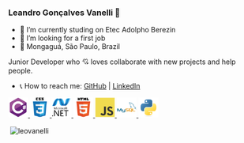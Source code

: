 ### Leandro Gonçalves Vanelli 👋

<!--
**LeoVanelli/LeoVanelli** is a ✨ _special_ ✨ repository because its `README.md` (this file) appears on your GitHub profile. -->

*  🌱 I’m currently studing on Etec Adolpho Berezin
*  🥇 I’m looking for a first job
*  📍  Mongaguá, São Paulo, Brazil

Junior Developer who 💘 loves collaborate with new projects and help people.

*  📞 How to reach me: 
[GitHub](https://github.com/LeoVanelli) | [LinkedIn](https://www.linkedin.com/in/leandro-vanelli/) 

<p align="left"> <a href="https://www.w3schools.com/cs/" target="_blank"> 
<img src="https://raw.githubusercontent.com/devicons/devicon/master/icons/csharp/csharp-original.svg" alt="csharp" width="40" height="40"/> </a> 
<a href="https://www.w3schools.com/css/" target="_blank"> 
<img src="https://raw.githubusercontent.com/devicons/devicon/master/icons/css3/css3-original-wordmark.svg" alt="css3" width="40" height="40"/> </a> 
<a href="https://dotnet.microsoft.com/" target="_blank"> <img src="https://raw.githubusercontent.com/devicons/devicon/master/icons/dot-net/dot-net-original-wordmark.svg" alt="dotnet" width="40" height="40"/> </a> <a href="https://www.w3.org/html/" target="_blank"> <img src="https://raw.githubusercontent.com/devicons/devicon/master/icons/html5/html5-original-wordmark.svg" alt="html5" width="40" height="40"/> </a> <a href="https://developer.mozilla.org/en-US/docs/Web/JavaScript" target="_blank"> <img src="https://raw.githubusercontent.com/devicons/devicon/master/icons/javascript/javascript-original.svg" alt="javascript" width="40" height="40"/> </a> <a href="https://www.mysql.com/" target="_blank"> <img src="https://raw.githubusercontent.com/devicons/devicon/master/icons/mysql/mysql-original-wordmark.svg" alt="mysql" width="40" height="40"/> </a> <a href="https://www.python.org" target="_blank"> <img src="https://raw.githubusercontent.com/devicons/devicon/master/icons/python/python-original.svg" alt="python" width="40" height="40"/> </a> </p>

<p>&nbsp;<img align="center" src="https://github-readme-stats.vercel.app/api?username=leovanelli&show_icons=true&theme=dracula&locale=en" alt="leovanelli" /></p>
